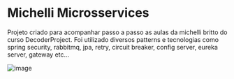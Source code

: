 # Michelli Microsservices

Projeto criado para acompanhar passo a passo as aulas da michelli britto do curso DecoderProject.
Foi utilizado diversos patterns e tecnologias como spring security, rabbitmq, jpa, retry, circuit breaker, config server, eureka server, gateway etc...

![image](https://github.com/pietroBragaAquinoJunior/michelli-microservices/assets/85259321/e7050db9-eebc-4524-8ab0-b9dc79c37df9)
